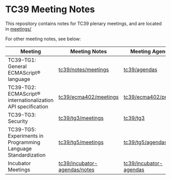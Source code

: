 # TC39 Meeting Notes

This repository contains notes for TC39 plenary meetings, and are located in [meetings/](https://github.com/tc39/notes/tree/main/meetings)

For other meeting notes, see below:

| Meeting                                                      | Meeting Notes                                   | Meeting Agendas                            |
| ------------------------------------------------------------ | ----------------------------------------------- | ------------------------------------------ |
| TC39-TG1: General ECMAScript® language                       | [tc39/notes/meetings][tg1-notes]                | [tc39/agendas][tg1-agenda]                 |
| TC39-TG2: ECMAScript® internationalization API specification | [tc39/ecma402/meetings][tg2-notes]              | [tc39/ecma402/projects][tg2-agenda]        |
| TC39-TG3: Security                                           | [tc39/tg3/meetings][tg3-notes]                  | [tc39/tg3][tg3-agenda]                     |
| TC39-TG5: Experiments in Programming Language Standardization| [tc39/tg5/meetings][tg5-notes]                  | [tc39/tg5/agendas][tg5-agenda]             |
| Incubator Meetings                                           | [tc39/incubator-agendas/notes][incubator-notes] | [tc39/incubator-agendas][incubator-agenda] |

[tg1-agenda]: https://github.com/tc39/agendas#tc39-meeting-agendas
[tg2-agenda]: https://github.com/tc39/ecma402/projects/2
[tg3-agenda]: https://github.com/tc39/tg3#agenda
[tg5-agenda]: https://github.com/tc39/tg5/tree/main/agendas/
[incubator-agenda]: https://github.com/tc39/incubator-agendas#tc39-incubator-call-agendas
[tg1-notes]: https://github.com/tc39/notes/tree/main/meetings
[tg2-notes]: https://github.com/tc39/ecma402/tree/main/meetings
[tg3-notes]: https://github.com/tc39/tg3/tree/main/meetings
[tg5-notes]: https://github.com/tc39/tg5/tree/main/meetings
[incubator-notes]: https://github.com/tc39/incubator-agendas/tree/main/notes
